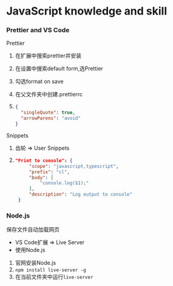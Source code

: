 # JavaScript knowledge and skill

### Prettier and VS Code

Prettier

1. 在扩展中搜索prettier并安装

2. 在设置中搜索default form,选Prettier

3. 勾选format on save

4. 在父文件夹中创建.prettierrc

5. ```json
   {
     "singleQuote": true,
     "arrowParens": "avoid"
   }
   
   ```

Snippets

1. 齿轮 => User Snippets

2. ```json
   "Print to console": {
   		"scope": "javascript,typescript",
   		"prefix": "cl",
   		"body": [
   			"console.log($1);"
   		],
   		"description": "Log output to console"
   	}
   ```

### Node.js

保存文件自动加载网页

- VS Code扩展 => Live Server
-  使用Node.js
  1. 官网安装Node.js
  2. `npm install live-server -g`
  3. 在当前文件夹中运行`live-server`

